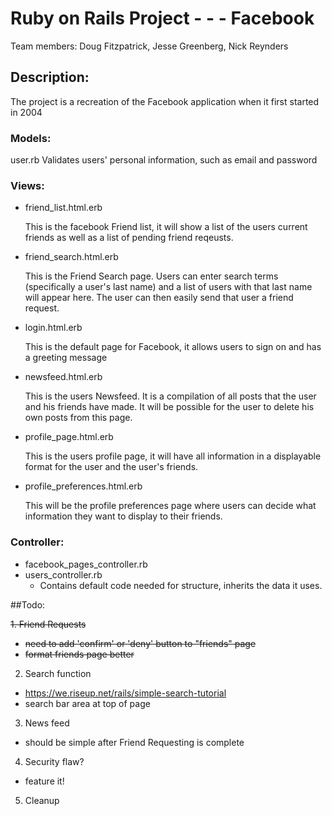 # Ruby on Rails Project - - - Facebook

Team members: 
Doug Fitzpatrick, Jesse Greenberg, Nick Reynders


## Description: 

The project is a recreation of the Facebook application when it first started in 2004

### Models: 

user.rb
	Validates users' personal information, such as email and password

### Views: 

 - friend_list.html.erb
 		
 	This is the facebook Friend list, it will show a list of the users current friends as well as a list of pending friend reqeusts.

 - friend_search.html.erb

 	This is the Friend Search page. Users can enter search terms (specifically a user's last name) and a list of users with that last name will appear here.  The user can then easily send that user a friend request.

 - login.html.erb

 	This is the default page for Facebook, it allows users to sign on and has a greeting message
		
 - newsfeed.html.erb

 	This is the users Newsfeed. It is a compilation of all posts that the user and his friends have made.  It will be possible for the user to delete his own posts from this page.
	

 - profile_page.html.erb

 	This is the users profile page, it will have all information in a displayable format for the user and the user's friends.

 - profile_preferences.html.erb

	This will be the profile preferences page where users can decide what information they want to display to their friends.

### Controller: 

 - facebook_pages_controller.rb
 - users_controller.rb
 	- Contains default code needed for structure, inherits the data it uses.


##Todo:

~~1. Friend Requests~~

  - ~~need to add 'confirm' or 'deny' button to "friends" page~~
  - ~~format friends page better~~

2. Search function

  - https://we.riseup.net/rails/simple-search-tutorial
  - search bar area at top of page

3. News feed

  - should be simple after Friend Requesting is complete

4. Security flaw?

  - feature it!

5. Cleanup

